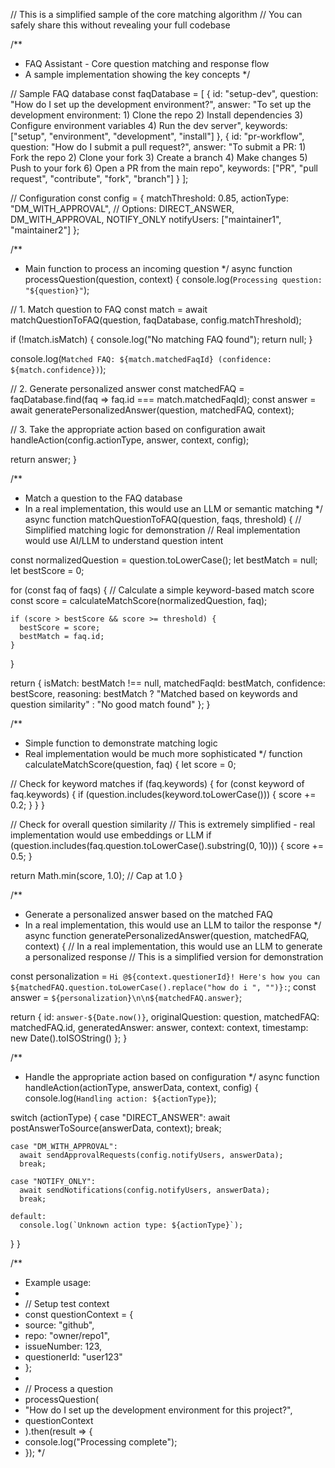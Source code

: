 // This is a simplified sample of the core matching algorithm
// You can safely share this without revealing your full codebase

/**
 * FAQ Assistant - Core question matching and response flow
 * A sample implementation showing the key concepts
 */

// Sample FAQ database
const faqDatabase = [
  {
    id: "setup-dev",
    question: "How do I set up the development environment?",
    answer: "To set up the development environment: 1) Clone the repo 2) Install dependencies 3) Configure environment variables 4) Run the dev server",
    keywords: ["setup", "environment", "development", "install"]
  },
  {
    id: "pr-workflow",
    question: "How do I submit a pull request?",
    answer: "To submit a PR: 1) Fork the repo 2) Clone your fork 3) Create a branch 4) Make changes 5) Push to your fork 6) Open a PR from the main repo",
    keywords: ["PR", "pull request", "contribute", "fork", "branch"]
  }
];

// Configuration
const config = {
  matchThreshold: 0.85,
  actionType: "DM_WITH_APPROVAL", // Options: DIRECT_ANSWER, DM_WITH_APPROVAL, NOTIFY_ONLY
  notifyUsers: ["maintainer1", "maintainer2"]
};

/**
 * Main function to process an incoming question
 */
async function processQuestion(question, context) {
  console.log(`Processing question: "${question}"`);
  
  // 1. Match question to FAQ
  const match = await matchQuestionToFAQ(question, faqDatabase, config.matchThreshold);
  
  if (!match.isMatch) {
    console.log("No matching FAQ found");
    return null;
  }
  
  console.log(`Matched FAQ: ${match.matchedFaqId} (confidence: ${match.confidence})`);
  
  // 2. Generate personalized answer
  const matchedFAQ = faqDatabase.find(faq => faq.id === match.matchedFaqId);
  const answer = await generatePersonalizedAnswer(question, matchedFAQ, context);
  
  // 3. Take the appropriate action based on configuration
  await handleAction(config.actionType, answer, context, config);
  
  return answer;
}

/**
 * Match a question to the FAQ database
 * In a real implementation, this would use an LLM or semantic matching
 */
async function matchQuestionToFAQ(question, faqs, threshold) {
  // Simplified matching logic for demonstration
  // Real implementation would use AI/LLM to understand question intent
  
  const normalizedQuestion = question.toLowerCase();
  let bestMatch = null;
  let bestScore = 0;
  
  for (const faq of faqs) {
    // Calculate a simple keyword-based match score
    const score = calculateMatchScore(normalizedQuestion, faq);
    
    if (score > bestScore && score >= threshold) {
      bestScore = score;
      bestMatch = faq.id;
    }
  }
  
  return {
    isMatch: bestMatch !== null,
    matchedFaqId: bestMatch,
    confidence: bestScore,
    reasoning: bestMatch ? "Matched based on keywords and question similarity" : "No good match found"
  };
}

/**
 * Simple function to demonstrate matching logic
 * Real implementation would be much more sophisticated
 */
function calculateMatchScore(question, faq) {
  let score = 0;
  
  // Check for keyword matches
  if (faq.keywords) {
    for (const keyword of faq.keywords) {
      if (question.includes(keyword.toLowerCase())) {
        score += 0.2;
      }
    }
  }
  
  // Check for overall question similarity
  // This is extremely simplified - real implementation would use embeddings or LLM
  if (question.includes(faq.question.toLowerCase().substring(0, 10))) {
    score += 0.5;
  }
  
  return Math.min(score, 1.0); // Cap at 1.0
}

/**
 * Generate a personalized answer based on the matched FAQ
 * In a real implementation, this would use an LLM to tailor the response
 */
async function generatePersonalizedAnswer(question, matchedFAQ, context) {
  // In a real implementation, this would use an LLM to generate a personalized response
  // This is a simplified version for demonstration
  
  const personalization = `Hi @${context.questionerId}! Here's how you can ${matchedFAQ.question.toLowerCase().replace("how do i ", "")}:`;
  const answer = `${personalization}\n\n${matchedFAQ.answer}`;
  
  return {
    id: `answer-${Date.now()}`,
    originalQuestion: question,
    matchedFAQ: matchedFAQ.id,
    generatedAnswer: answer,
    context: context,
    timestamp: new Date().toISOString()
  };
}

/**
 * Handle the appropriate action based on configuration
 */
async function handleAction(actionType, answerData, context, config) {
  console.log(`Handling action: ${actionType}`);
  
  switch (actionType) {
    case "DIRECT_ANSWER":
      await postAnswerToSource(answerData, context);
      break;
      
    case "DM_WITH_APPROVAL":
      await sendApprovalRequests(config.notifyUsers, answerData);
      break;
      
    case "NOTIFY_ONLY":
      await sendNotifications(config.notifyUsers, answerData);
      break;
      
    default:
      console.log(`Unknown action type: ${actionType}`);
  }
}

/**
 * Example usage:
 * 
 * // Setup test context
 * const questionContext = {
 *   source: "github",
 *   repo: "owner/repo1",
 *   issueNumber: 123,
 *   questionerId: "user123"
 * };
 * 
 * // Process a question
 * processQuestion(
 *   "How do I set up the development environment for this project?", 
 *   questionContext
 * ).then(result => {
 *   console.log("Processing complete");
 * });
 */